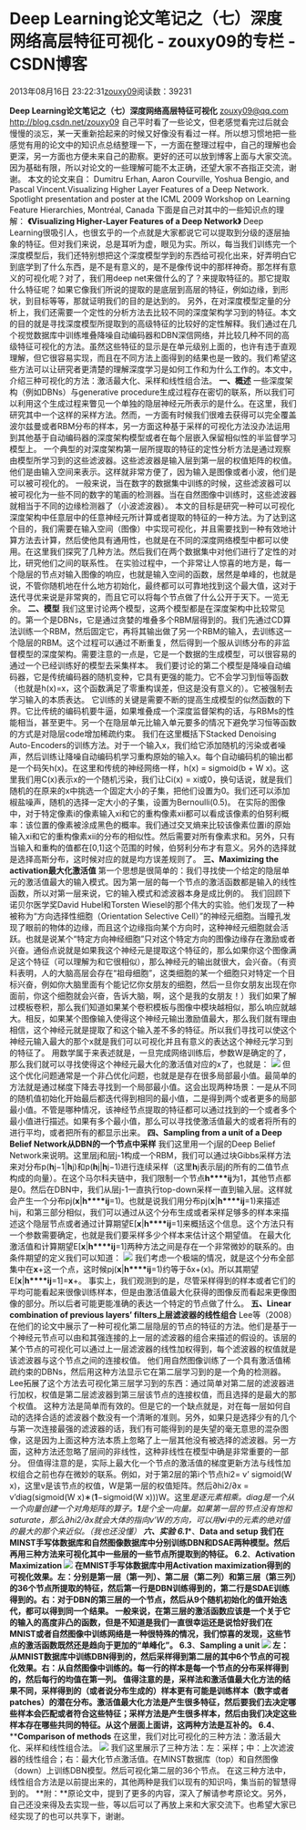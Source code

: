 
# Deep Learning论文笔记之（七）深度网络高层特征可视化 - zouxy09的专栏 - CSDN博客


2013年08月16日 23:22:31[zouxy09](https://me.csdn.net/zouxy09)阅读数：39231


**Deep Learning论文笔记之（七）深度网络高层特征可视化**
zouxy09@qq.com
http://blog.csdn.net/zouxy09
自己平时看了一些论文，但老感觉看完过后就会慢慢的淡忘，某一天重新拾起来的时候又好像没有看过一样。所以想习惯地把一些感觉有用的论文中的知识点总结整理一下，一方面在整理过程中，自己的理解也会更深，另一方面也方便未来自己的勘察。更好的还可以放到博客上面与大家交流。因为基础有限，所以对论文的一些理解可能不太正确，还望大家不吝指正交流，谢谢。
本文的论文来自：
Dumitru Erhan, Aaron Courville, Yoshua Bengio, and Pascal Vincent.Visualizing Higher Layer Features of a Deep Network. Spotlight presentation and poster at the ICML 2009 Workshop on Learning Feature Hierarchies, Montréal, Canada
下面是自己对其中的一些知识点的理解：
**《****Visualizing Higher-Layer Features of a Deep Network****》**
Deep Learning很吸引人，也很玄乎的一个点就是大家都说它可以提取到分级的逐层抽象的特征。但对我们来说，总是耳听为虚，眼见为实。所以，每当我们训练完一个深度模型后，我们还特别想把这个深度模型学到的东西给可视化出来，好弄明白它到底学到了什么东西，是不是有意义的，是不是像传说中的那样神奇。那怎样有意义的可视化呢？对了，我们用deep net来做什么的了？来提取特征的。那它提取什么特征呢？如果它像我们所说的提取的是底层到高层的特征，例如边缘，到形状，到目标等等，那就证明我们的目的是达到的。
另外，在对深度模型定量的分析上，我们还需要一个定性的分析方法去比较不同的深度架构学习到的特征。本文的目的就是寻找深度模型所提取到的高级特征的比较好的定性解释。我们通过在几个视觉数据库中训练堆叠降噪自动编码器和DBN深信网络，并比较几种不同的高级特征可视化的方法。虽然这些特征的显示是在单元级别上面的，也许有违于直观理解，但它很容易实现，而且在不同方法上面得到的结果也是一致的。我们希望这些方法可以让研究者更清楚的理解深度学习是如何工作和为什么工作的。本文中，介绍三种可视化的方法：激活最大化、采样和线性组合法。
**一、概述**
一些深度架构（例如DBNs）与generative procedure生成过程存在密切的联系，所以我们可以利用这个生成过程来瞥见一个单独的隐层神经元所表示的是什么。在这里，我们研究其中一个这样的采样方法。然而，一方面有时候我们很难去获得可以完全覆盖波尔兹曼或者RBM分布的样本，另一方面这种基于采样的可视化方法没办法运用到其他基于自动编码器的深度架构模型或者在每个层嵌入保留相似性的半监督学习模型上。
一个典型的对深度架构第一层所提取的特征的定性分析方法是通过观察由模型所学习到的这些滤波器。这些滤波器是输入层到第一层的权值矩阵的权值。他们是由输入空间来表示。这样就非常方便了，因为输入是图像或者小波，他们是可以被可视化的。
一般来说，当在数字的数据集中训练的时候，这些滤波器可以被可视化为一些不同的数字的笔画的检测器。当在自然图像中训练时，这些滤波器就相当于不同的边缘检测器了（小波滤波器）。
本文的目标是研究一种可以可视化深度架构中任意层中的任意神经元所计算或者提取的特征的一种方法。为了达到这个目的，我们需要在输入空间（图像）中实现可视化，并且需要找到一种有效地计算方法去计算，然后使他具有通用性，也就是在不同的深度网络模型中都可以使用。在这里我们探究了几种方法。然后我们在两个数据集中对他们进行了定性的对比，研究他们之间的联系性。
在实验过程中，一个非常让人惊喜的地方是，每一个隐层的节点对输入图像的响应，也就是输入空间的函数，居然是单峰的，也就是说，不管你随机地在什么地方初始化，最终都可以可靠地找到这个最大值，这对于迭代寻优来说是非常爽的，而且它可以将每个节点做了什么公开于天下。一览无余。
**二、模型**
我们这里讨论两个模型，这两个模型都是在深度架构中比较常见的。第一个是DBNs，它是通过贪婪的堆叠多个RBM层得到的。我们先通过CD算法训练一个RBM，然后固定它，再将其输出做了另一个RBM的输入，去训练这一个隐层的RBM。这个过程可以通过不断重复，然后得到一个服从训练分布的非监督模型的深度架构。需要注意的一点是，它是一个数据的生成模型，可以很容易的通过一个已经训练好的模型去采集样本。
我们要讨论的第二个模型是降噪自动编码器，它是传统编码器的随机变种，它具有更强的能力。它不会学习到恒等函数（也就是h(x)=x，这个函数满足了零重构误差，但这是没有意义的）。它被强制去学习输入的本质表达。
它训练的关键是需要不断的提高生成模型的似然函数的下界。它比传统的编码机要牛逼，如果堆叠成一个深度监督架构的话，与RBMs的性能相当，甚至更牛。另一个在隐层单元比输入单元要多的情况下避免学习恒等函数的方式是对隐层code增加稀疏约束。
我们在这里概括下Stacked Denoising Auto-Encoders的训练方法。对于一个输入x，我们给它添加随机的污染或者噪声，然后训练让降噪自动编码机学习重构原始的输入x。每个自动编码机的输出都是一个码矢h(x)。在这里和传统的神经网络一样，h(x) = sigmoid(b + W x)。这里我们用C(x)表示x的一个随机污染，我们让Ci(x) = xi或0，换句话说，就是我们随机的在原来的x中挑选一个固定大小的子集，把他们设置为0。我们还可以添加椒盐噪声，随机的选择一定大小的子集，设置为Bernoulli(0.5)。
在实际的图像中，对于特定像素i的像素输入xi和它的重构像素xii都可以看成该像素的伯努利概率：该位置的像素被涂成黑色的概率。我们通过交叉熵来比较该像素位置i的原始输入xi和它的重构像素xii的分布的相似性。然后需要对所有像素求和。另外，只有当输入和重构的值都在[0,1]这个范围的时候，伯努利分布才有意义。另外的选择就是选择高斯分布，这时候对应的就是均方误差规则了。
**三、****Maximizing the activation****最大化激活值**
第一个思想是很简单的：我们寻找使一个给定的隐层单元的激活值最大的输入模式。因为第一层的每一个节点的激活函数都是输入的线性函数，所以对第一层来说，它的输入模式和滤波器本身是成比例的。
我们回顾下诺贝尔医学奖David Hubel和Torsten Wiesel的那个伟大的实验。他们发现了一种被称为“方向选择性细胞（Orientation Selective Cell）”的神经元细胞。当瞳孔发现了眼前的物体的边缘，而且这个边缘指向某个方向时，这种神经元细胞就会活跃。也就是说某个“特定方向神经细胞”只对这个特定方向的图像边缘存在激励或者兴奋。通俗点说就是如果我这个神经元是提取这个特征的，那么如果你这个图像满足这个特征（可以理解为和它很相似），那么神经元的输出就很大，会兴奋。（有资料表明，人的大脑高层会存在“祖母细胞”，这类细胞的某一个细胞只对特定一个目标兴奋，例如你大脑里面有个能记忆你女朋友的细胞，然后一旦你女朋友出现在你面前，你这个细胞就会兴奋，告诉大脑，啊，这个是我的女朋友！）我们如果了解过模板卷积，那么我们知道如果某个卷积模板与图像中模块越相似，那么响应就越大。相反，如果某个图像输入使得这个神经元输出激励值最大，那么我们就有理由相信，这个神经元就是提取了和这个输入差不多的特征。所以我们寻找可以使这个神经元输入最大的那个x就是我们可以可视化并且有意义的表达这个神经元学习到的特征了。
用数学属于来表述就是，一旦完成网络训练后，参数W是确定的了，那么我们就可以寻找使得这个神经元最大化的激活值对应的x了，也就是：
![](https://img-blog.csdn.net/20130816232008734?watermark/2/text/aHR0cDovL2Jsb2cuY3Nkbi5uZXQvem91eHkwOQ==/font/5a6L5L2T/fontsize/400/fill/I0JBQkFCMA==/dissolve/70/gravity/SouthEast)
但这个优化问题通常是一个非凸优化问题，也就是是存在很多局部最小值。最简单的方法就是通过梯度下降去寻找到一个局部最小值。这会出现两种场景：一是从不同的随机值初始化开始最后都迭代得到相同的最小值，二是得到两个或者更多的局部最小值。不管是哪种情况，该神经节点提取的特征都可以通过找到的一个或者多个最小值进行描述。如果有多个最小值，那么可以寻找使激活值最大的或者将所有的进行平均，或者把所有的都显示出来。
**四、****Sampling from a unit of a Deep Belief Network****从****DBN****的一个节点中采样**
我们这里用一个j层的Deep Belief Network来说明。这里层j和层j-1构成一个RBM，我们可以通过块Gibbs采样方法来对分布p(**h**j−1|**h**j)和p(**h**j|**h**j−1)进行连续采样（这里**h**j表示层j的所有的二值节点构成的向量）。在这个马尔科夫链中，我们限制一个节点**h****ij**为1，其他节点都是0。然后在DBN中，我们从层j-1一直执行top-down采样一直到输入层。这样就会产生一个分布pj(**x**|**h****ij**=1)。也就是说我们用分布pj(**x**|**h****ij**=1)来描述hij，和第三部分相似，我们可以通过从这个分布生成或者采样足够多的样本来描述这个隐层节点或者通过计算期望E[**x**|**h****ij**=1]来概括这个信息。这个方法只有一个参数需要确定，也就是我们要采样多少个样本来估计这个期望值。
在最大化激活值和计算期望E[**x**|**h****ij**=1]两种方法之间是存在一个非常微妙的联系的。由条件期望的定义我们可以知道：
![](https://img-blog.csdn.net/20130816232029734?watermark/2/text/aHR0cDovL2Jsb2cuY3Nkbi5uZXQvem91eHkwOQ==/font/5a6L5L2T/fontsize/400/fill/I0JBQkFCMA==/dissolve/70/gravity/SouthEast)
我们考虑一个极端的情况，就是这个分布全部集中在**x**+这一个点，这时候pj(**x**|**h****ij**=1)约等于δx+(x)。所以其期望E[**x**|**h****ij**=1]=**x**+。
事实上，我们观测到的是，尽管采样得到的样本或者它们的平均可能看起来很像训练样本，但是由激活值最大化获得的图像反而看起来更像图像的部分。所以后者可能更能准确的表达一个特定的节点做了什么。
**五、****Linear combination of previous layers’ filters****上层滤波器的线性组合**
Lee等（2008）在他们的论文中展示了一种可视化第二层隐层的节点的特征的方法。他们是基于一个神经元节点可以由和其强连接的上一层的滤波器的组合来描述的假设的。该层的某个节点的可视化可以通过上一层滤波器的线性加权得到，每个滤波器的权值就是该滤波器与这个节点之间的连接权值。
他们用自然图像训练了一个具有激活值稀疏约束的DBNs，然后用这种方法显示它在第二层学习到的是一个角的检测器。Lee拓展了这个方法去可视化第三层学习到的东西：通过简单对第二层的滤波器进行加权，权值是第二层滤波器到第三层该节点的连接权值，而且选择的是最大的那个权值。
这种方法是简单而有效的。但是它的一个缺点就是，对在每一层如何自动的选择合适的滤波器个数没有一个清晰的准则。另外，如果只是选择少有的几个与第一次连接最强的滤波器的话，我们有可能得到的是失望的毫无意思的混杂图像，这是因为上面这种方法本质上忽略了上一层其他没有被选择的滤波器。另一方面，这种方法还忽略了层间的非线性，这种非线性在模型中确是非常重要的一部分。
但值得注意的是，实际上最大化一个节点的激活值的梯度更新方法与线性加权组合之前也存在微妙的联系。例如，对于第2层的第i个节点hi2= v’ sigmoid(W x)，这里v是该节点的权值，W是第一层的权值矩阵。然后∂hi2/∂x = v’diag(sigmoid(W x)∗(**1**−sigmoid(W x)))W。这里*是逐元素相乘。diag是一个从一个向量创建一个对角矩阵的算子。**1**是个全一向量。如果第一层的节点没有饱和saturate，那么∂hi2/∂x就会大体的指向v’W的方向，可以用**v**i中的元素的绝对值的最大的那个来近似。（我也还没懂）
**六、实验**
**6.1****、****Data and setup**
我们在MINST手写体数据库和自然图像数据库中分别训练DBN和DSAE两种模型。然后再用三种方法来可视化其中一些层的一些节点所提取到的特征。
**6.2****、****Activation Maximization**
![](https://img-blog.csdn.net/20130816232111625?watermark/2/text/aHR0cDovL2Jsb2cuY3Nkbi5uZXQvem91eHkwOQ==/font/5a6L5L2T/fontsize/400/fill/I0JBQkFCMA==/dissolve/70/gravity/SouthEast)
在MNIST手写体数据库中用Activation maximization得到的可视化效果。左：分别是第一层（第一列）、第二层（第二列）和第三层（第三列）的36个节点所提取的特征，然后第一行是DBN训练得到的，第二行是SDAE训练得到的。右：对于DBN的第三层的一个节点，然后从9个随机初始化的值开始迭代，都可以得到同一个结果。
一般来说，在第三层的激活函数应该是一个关于它的输入的高度非凸的函数，但是不知道是我们一直很幸运还是说恰好我们在MNIST或者自然图像中训练网络是一种很特殊的情况，我们惊喜的发现，这些节点的激活函数既然还是趋向于更加的“单峰化”。
**6.3****、****Sampling a unit**
![](https://img-blog.csdn.net/20130816232132453?watermark/2/text/aHR0cDovL2Jsb2cuY3Nkbi5uZXQvem91eHkwOQ==/font/5a6L5L2T/fontsize/400/fill/I0JBQkFCMA==/dissolve/70/gravity/SouthEast)
左：从MNIST数据库中训练DBN得到的，然后采样得到第二层的其中6个节点的可视化效果。右：从自然图像中训练的。每一行的样本是每一个节点的分布采样得到的，然后每行的均值在第一列。
值得注意的是，采样法和激活值最大化方法的结果不同，采样得到的（或者说分布生成的）样本更有可能是训练样本（数字或者patches）的潜在分布。激活值最大化方法是产生很多特征，然后要我们去决定哪些样本会匹配或者符合这些特征；采样方法是产生很多样本，然后由我们决定这些样本存在哪些共同的特征。从这个层面上面讲，这两种方法是互补的。
**6.4****、****Comparison of methods**
在这里，我们对比可视化的三种方法：激活最大化、采样和线性组合法。
![](https://img-blog.csdn.net/20130816232156718?watermark/2/text/aHR0cDovL2Jsb2cuY3Nkbi5uZXQvem91eHkwOQ==/font/5a6L5L2T/fontsize/400/fill/I0JBQkFCMA==/dissolve/70/gravity/SouthEast)
我们这里展示了三种方法：左：采样；中：上次滤波器的线性组合；右：最大化节点激活值。在MINST数据库（top）和自然图像（down）上训练DBN模型。然后可视化第二层的36个节点。
在这三种方法中，线性组合方法是以前提出来的，其他两种是我们以现有的知识吗，集当前的智慧得到的。
**附：**原论文中，提到了更多的内容，深入了解请参考原论文。另外，自己还没来得及去实现一些，等以后可以了再放上来和大家交流下。也希望大家已经实现了的也可以共享下，谢谢。


